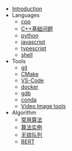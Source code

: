 
* [Introduction](README.md)
* Languages
    * [cpp](notes/lang/lang_cpp.md)
    * [C++基础问题](notes/lang/lang_cpp_q&a.md)
    * [python](notes/lang/lang_python.md)
    * [javascript](notes/lang/lang_js.md) 
    * [typescript](notes/lang/lang_ts.md) 
    * [shell](notes/lang/lang_shell.md)
* Tools
    * [git](notes/tools/git.md)
    * [CMake](notes/tools/cmake.md)
    * [VS-Code](notes/tools/vs-code.md)
    * [docker](notes/tools/docker.md)
    * [gdb](notes/tools/gdb.md)
    * [conda](notes/tools/conda.md)
    * [Video Image tools](notes/tools/image_video_process.md)
* Algorithm
    * [常用算法](notes/algorithm/algorithm-by-examples.md)
    * [算法实例](notes/algorithm/algo-example.md)
    * [无锁队列](notes/algorithm/lockfree-queue.md)
    * [BERT](notes/algorithm/bert.md)

